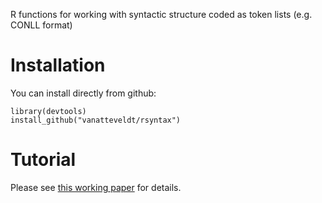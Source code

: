 R functions for working with syntactic structure coded as token lists
(e.g. CONLL format)

Installation
============

You can install directly from github:

    library(devtools)
    install_github("vanatteveldt/rsyntax")


Tutorial
=====

Please see [this working paper](Querying_dependency_trees.pdf) for details. 

